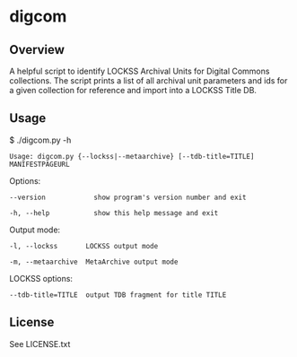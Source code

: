 # digcom
## Overview
A helpful script to identify LOCKSS Archival Units for Digital Commons collections. The script prints a list of all archival unit parameters and ids for a given collection for reference and import into a LOCKSS Title DB.

## Usage
$ ./digcom.py -h

    Usage: digcom.py {--lockss|--metaarchive} [--tdb-title=TITLE] MANIFESTPAGEURL

Options:

    --version            show program's version number and exit
  
    -h, --help           show this help message and exit

  Output mode:
  
    -l, --lockss       LOCKSS output mode
    
    -m, --metaarchive  MetaArchive output mode

  LOCKSS options:
  
    --tdb-title=TITLE  output TDB fragment for title TITLE

## License
See LICENSE.txt
